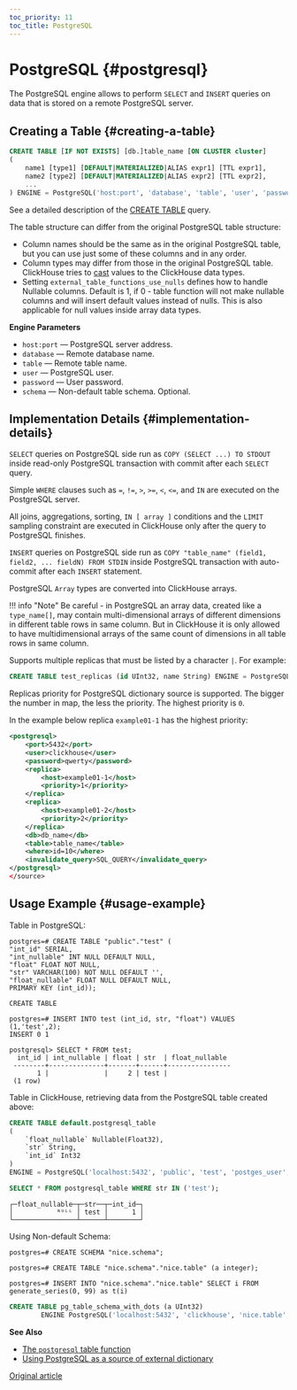```yaml
---
toc_priority: 11
toc_title: PostgreSQL
---
```


# PostgreSQL {#postgresql}

The PostgreSQL engine allows to perform `SELECT` and `INSERT` queries on data that is stored on a remote PostgreSQL server.

## Creating a Table {#creating-a-table}

``` sql
CREATE TABLE [IF NOT EXISTS] [db.]table_name [ON CLUSTER cluster]
(
    name1 [type1] [DEFAULT|MATERIALIZED|ALIAS expr1] [TTL expr1],
    name2 [type2] [DEFAULT|MATERIALIZED|ALIAS expr2] [TTL expr2],
    ...
) ENGINE = PostgreSQL('host:port', 'database', 'table', 'user', 'password'[, `schema`]);
```

See a detailed description of the [CREATE TABLE](../../../sql-reference/statements/create/table.md#create-table-query) query.

The table structure can differ from the original PostgreSQL table structure:

-   Column names should be the same as in the original PostgreSQL table, but you can use just some of these columns and in any order.
-   Column types may differ from those in the original PostgreSQL table. ClickHouse tries to [cast](../../../sql-reference/functions/type-conversion-functions.md#type_conversion_function-cast) values to the ClickHouse data types.
-   Setting `external_table_functions_use_nulls` defines how to handle Nullable columns. Default is 1, if 0 - table function will not make nullable columns and will insert default values instead of nulls. This is also applicable for null values inside array data types.

**Engine Parameters**

-   `host:port` — PostgreSQL server address.
-   `database` — Remote database name.
-   `table` — Remote table name.
-   `user` — PostgreSQL user.
-   `password` — User password.
-   `schema` — Non-default table schema. Optional.

## Implementation Details {#implementation-details}

`SELECT` queries on PostgreSQL side run as `COPY (SELECT ...) TO STDOUT` inside read-only PostgreSQL transaction with commit after each `SELECT` query.

Simple `WHERE` clauses such as `=`, `!=`, `>`, `>=`, `<`, `<=`, and `IN` are executed on the PostgreSQL server.

All joins, aggregations, sorting, `IN [ array ]` conditions and the `LIMIT` sampling constraint are executed in ClickHouse only after the query to PostgreSQL finishes.

`INSERT` queries on PostgreSQL side run as `COPY "table_name" (field1, field2, ... fieldN) FROM STDIN` inside PostgreSQL transaction with auto-commit after each `INSERT` statement.

PostgreSQL `Array` types are converted into ClickHouse arrays.

!!! info "Note"
    Be careful - in PostgreSQL an array data, created like a `type_name[]`, may contain multi-dimensional arrays of different dimensions in different table rows in same column. But in ClickHouse it is only allowed to have multidimensional arrays of the same count of dimensions in all table rows in same column.
	
Supports multiple replicas that must be listed by a character `|`. For example:

```sql
CREATE TABLE test_replicas (id UInt32, name String) ENGINE = PostgreSQL(`postgres{2|3|4}:5432`, 'clickhouse', 'test_replicas', 'postgres', 'mysecretpassword');
```

Replicas priority for PostgreSQL dictionary source is supported. The bigger the number in map, the less the priority. The highest priority is `0`. 

In the example below replica `example01-1` has the highest priority:

```xml
<postgresql>
    <port>5432</port>
    <user>clickhouse</user>
    <password>qwerty</password>
    <replica>
        <host>example01-1</host>
        <priority>1</priority>
    </replica>
    <replica>
        <host>example01-2</host>
        <priority>2</priority>
    </replica>
    <db>db_name</db>
    <table>table_name</table>
    <where>id=10</where>
    <invalidate_query>SQL_QUERY</invalidate_query>
</postgresql>
</source>
```

## Usage Example {#usage-example}

Table in PostgreSQL:

``` text
postgres=# CREATE TABLE "public"."test" (
"int_id" SERIAL,
"int_nullable" INT NULL DEFAULT NULL,
"float" FLOAT NOT NULL,
"str" VARCHAR(100) NOT NULL DEFAULT '',
"float_nullable" FLOAT NULL DEFAULT NULL,
PRIMARY KEY (int_id));

CREATE TABLE

postgres=# INSERT INTO test (int_id, str, "float") VALUES (1,'test',2);
INSERT 0 1

postgresql> SELECT * FROM test;
  int_id | int_nullable | float | str  | float_nullable
 --------+--------------+-------+------+----------------
       1 |              |     2 | test |
 (1 row)
```

Table in ClickHouse, retrieving data from the PostgreSQL table created above:

``` sql
CREATE TABLE default.postgresql_table
(
    `float_nullable` Nullable(Float32),
    `str` String,
    `int_id` Int32
)
ENGINE = PostgreSQL('localhost:5432', 'public', 'test', 'postges_user', 'postgres_password');
```

``` sql
SELECT * FROM postgresql_table WHERE str IN ('test');
```

``` text
┌─float_nullable─┬─str──┬─int_id─┐
│           ᴺᵁᴸᴸ │ test │      1 │
└────────────────┴──────┴────────┘
```

Using Non-default Schema:

```text
postgres=# CREATE SCHEMA "nice.schema";

postgres=# CREATE TABLE "nice.schema"."nice.table" (a integer);

postgres=# INSERT INTO "nice.schema"."nice.table" SELECT i FROM generate_series(0, 99) as t(i)
```

```sql
CREATE TABLE pg_table_schema_with_dots (a UInt32)
        ENGINE PostgreSQL('localhost:5432', 'clickhouse', 'nice.table', 'postgrsql_user', 'password', 'nice.schema');
```

**See Also**

-   [The `postgresql` table function](../../../sql-reference/table-functions/postgresql.md)
-   [Using PostgreSQL as a source of external dictionary](../../../sql-reference/dictionaries/external-dictionaries/external-dicts-dict-sources.md#dicts-external_dicts_dict_sources-postgresql)

[Original article](https://clickhouse.tech/docs/en/engines/table-engines/integrations/postgresql/) <!--hide-->
